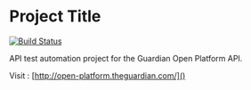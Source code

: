 # Project Title

[![Build Status](https://travis-ci.org/ciprianivanov/guardian-open-platform-api-test.svg?branch=master)](https://travis-ci.org/ciprianivanov/guardian-open-platform-api-test)

API test automation project for the Guardian Open Platform API.

Visit : [http://open-platform.theguardian.com/]()